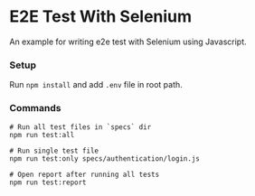 # E2E Test With Selenium

An example for writing e2e test with Selenium using Javascript.

### Setup

Run `npm install` and add `.env` file in root path.

### Commands

```
# Run all test files in `specs` dir
npm run test:all

# Run single test file
npm run test:only specs/authentication/login.js

# Open report after running all tests
npm run test:report
```
